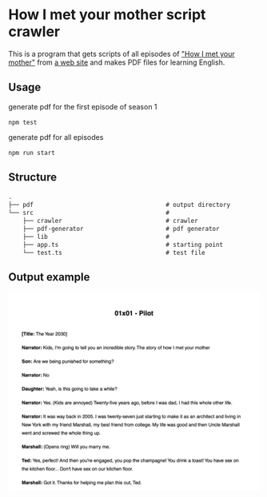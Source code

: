 # How I met your mother script crawler

This is a program that gets scripts of all episodes of ["How I met your mother"](https://en.wikipedia.org/wiki/How_I_Met_Your_Mother) from [a web site](https://transcripts.foreverdreaming.org/viewforum.php?f=177) and makes PDF files for learning English.

## Usage

generate pdf for the first episode of season 1

```
npm test
```

generate pdf for all episodes

```
npm run start
```

## Structure

```
.
├── pdf                                     # output directory
└── src                                     #
    ├── crawler                             # crawler
    ├── pdf-generator                       # pdf generator
    ├── lib                                 #
    ├── app.ts                              # starting point
    └── test.ts                             # test file
```

## Output example

![output example](./images/output-example.png)
